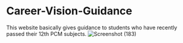 # Career-Vision-Guidance
This website basically gives guidance to students who have recently passed their 12th PCM subjects.
![Screenshot (183)](https://github.com/Wadhwana-dhairya/Career-Vision-Guidance/assets/133404645/b93d0d1b-b140-492b-99a5-ecc864f31594)
